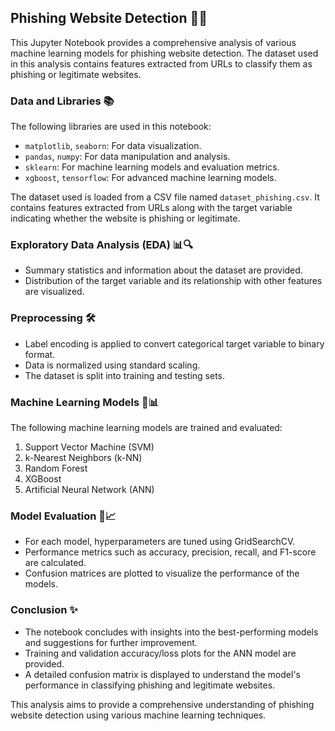 ## Phishing Website Detection 🎣🌐

This Jupyter Notebook provides a comprehensive analysis of various machine learning models for phishing website detection. The dataset used in this analysis contains features extracted from URLs to classify them as phishing or legitimate websites.

### Data and Libraries 📚

The following libraries are used in this notebook:
- `matplotlib`, `seaborn`: For data visualization.
- `pandas`, `numpy`: For data manipulation and analysis.
- `sklearn`: For machine learning models and evaluation metrics.
- `xgboost`, `tensorflow`: For advanced machine learning models.

The dataset used is loaded from a CSV file named `dataset_phishing.csv`. It contains features extracted from URLs along with the target variable indicating whether the website is phishing or legitimate.

### Exploratory Data Analysis (EDA) 📊🔍

- Summary statistics and information about the dataset are provided.
- Distribution of the target variable and its relationship with other features are visualized.

### Preprocessing 🛠️

- Label encoding is applied to convert categorical target variable to binary format.
- Data is normalized using standard scaling.
- The dataset is split into training and testing sets.

### Machine Learning Models 🤖📊

The following machine learning models are trained and evaluated:
1. Support Vector Machine (SVM)
2. k-Nearest Neighbors (k-NN)
3. Random Forest
4. XGBoost
5. Artificial Neural Network (ANN)

### Model Evaluation 🧾📈

- For each model, hyperparameters are tuned using GridSearchCV.
- Performance metrics such as accuracy, precision, recall, and F1-score are calculated.
- Confusion matrices are plotted to visualize the performance of the models.

### Conclusion ✨

- The notebook concludes with insights into the best-performing models and suggestions for further improvement.
- Training and validation accuracy/loss plots for the ANN model are provided.
- A detailed confusion matrix is displayed to understand the model's performance in classifying phishing and legitimate websites.

This analysis aims to provide a comprehensive understanding of phishing website detection using various machine learning techniques.
